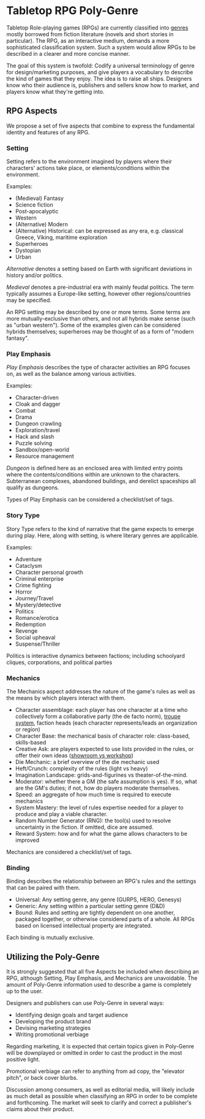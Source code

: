 # Tabletop RPG Poly-Genre

Tabletop Role-playing games (RPGs) are currently classified into [genres](https://www.merriam-webster.com/dictionary/genre) mostly borrowed from fiction literature (novels and short stories in particular).  The RPG, as an interactive medium, demands a more sophisticated classification system.  Such a system would allow RPGs to be described in a clearer and more concise manner.

The goal of this system is twofold: Codify a universal terminology of genre for design/marketing purposes, and give players a vocabulary to describe the kind of games that they enjoy. The idea is to raise all ships.  Designers know who their audience is, publishers and sellers know how to market, and players know what they're getting into.

## RPG Aspects

We propose a set of five aspects that combine to express the fundamental identity and features of any RPG.

### Setting

Setting refers to the environment imagined by players where their characters' actions take place, or elements/conditions within the environment.

Examples:

* (Medieval) Fantasy
* Science fiction
* Post-apocalyptic
* Western
* (Alternative) Modern
* (Alternative) Historical: can be expressed as any era, e.g. classical Greece, Viking, maritime exploration
* Superheroes
* Dystopian
* Urban

*Alternative* denotes a setting based on Earth with significant deviations in history and/or politics.

*Medieval* denotes a pre-industrial era with mainly feudal politics.  The term typically assumes a Europe-like setting, however other regions/countries may be specified.

An RPG setting may be described by one or more terms.  Some terms are more mutually-exclusive than others, and not all hybrids make sense (such as "urban western").  Some of the examples given can be considered hybrids themselves; superheroes may be thought of as a form of "modern fantasy".

### Play Emphasis

*Play Emphasis* describes the type of character activities an RPG focuses on, as well as the balance among various activities.

Examples:

* Character-driven
* Cloak and dagger
* Combat
* Drama
* Dungeon crawling
* Exploration/travel
* Hack and slash
* Puzzle solving
* Sandbox/open-world
* Resource management

*Dungeon* is defined here as an enclosed area with limited entry points where the contents/conditions within are unknown to the characters.  Subterranean complexes, abandoned buildings, and derelict spaceships all qualify as dungeons.

Types of Play Emphasis can be considered a checklist/set of tags.

### Story Type

Story Type refers to the kind of narrative that the game expects to emerge during play.  Here, along with setting, is where literary genres are applicable.

Examples:

* Adventure
* Cataclysm
* Character personal growth
* Criminal enterprise
* Crime fighting
* Horror
* Journey/Travel
* Mystery/detective
* Politics
* Romance/erotica
* Redemption
* Revenge
* Social upheaval
* Suspense/Thriller

Politics is interactive dynamics between factions; including schoolyard cliques, corporations, and  political parties

### Mechanics

The Mechanics aspect addresses the nature of the game's rules as well as the means by which players interact with them.

* Character assemblage: each player has one character at a time who collectively form a collaborative party (the de facto norm), [troupe system](https://en.wikipedia.org/wiki/Troupe_system), faction heads (each character represents/leads an organization or region)
* Character Base: the mechanical basis of character role: class-based, skills-based
* Creative Ask: are players expected to use lists provided in the rules, or offer their own ideas ([showroom vs workshop](https://www.reddit.com/r/RPGdesign/comments/425sde/design_patterns_for_rpg_design/cz8fc5p/))
* Die Mechanic: a brief overview of the die mechanic used
* Heft/Crunch: complexity of the rules (light vs heavy)
* Imagination Landscape: grids-and-figurines vs theater-of-the-mind.
* Moderator: whether there a GM (the safe assumption is yes).  If so, what are the GM's duties; if not, how do players moderate themselves.
* Speed: an aggregate of how much time is required to execute mechanics
* System Mastery: the level of rules expertise needed for a player to produce and play a viable character.
* Random Number Generator (RNG): the tool(s) used to resolve uncertainty in the fiction.  If omitted, dice are assumed.
* Reward System: how and for what the game allows characters to be improved

Mechanics are considered a checklist/set of tags.

### Binding

Binding describes the relationship between an RPG's rules and the settings that can be paired with them.

* Universal: Any setting genre, any genre (GURPS, HERO, Genesys)
* Generic: Any setting within a particular setting genre (D&D)
* Bound: Rules and setting are tightly dependent on one another, packaged together, or otherwise considered parts of a whole.  All RPGs based on licensed intellectual property are integrated.

Each binding is mutually exclusive.

## Utilizing the Poly-Genre

It is strongly suggested that all five Aspects be included when describing an RPG, although Setting, Play Emphasis, and Mechanics are unavoidable.  The amount of Poly-Genre information used to describe a game is completely up to the user.

Designers and publishers can use Poly-Genre in several ways:

* Identifying design goals and target audience
* Developing the product brand
* Devising marketing strategies
* Writing promotional verbiage

Regarding marketing, it is expected that certain topics given in Poly-Genre will be downplayed or omitted in order to cast the product in the most positive light.

Promotional verbiage can refer to anything from ad copy, the "elevator pitch", or back cover blurbs.

Discussion among consumers, as well as editorial media, will likely include as much detail as possible when classifying an RPG in order to be complete and forthcoming.  The market will seek to clarify and correct a publisher's claims about their product.

